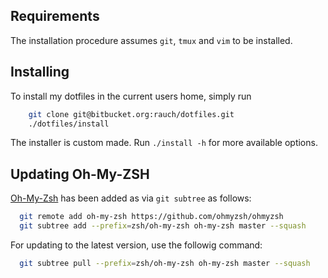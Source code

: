 ## Requirements

The installation procedure assumes `git`, `tmux` and `vim` to be installed.

## Installing

To install my dotfiles in the current users home, simply run

```bash
    git clone git@bitbucket.org:rauch/dotfiles.git
    ./dotfiles/install
```

The installer is custom made. Run `./install -h` for more available options.

## Updating Oh-My-ZSH

[Oh-My-Zsh](https://github.com/ohmyzsh/ohmyzsh) has been added as via `git
subtree` as follows:

```bash
  git remote add oh-my-zsh https://github.com/ohmyzsh/ohmyzsh
  git subtree add --prefix=zsh/oh-my-zsh oh-my-zsh master --squash
```

For updating to the latest version, use the followig command:

```bash
  git subtree pull --prefix=zsh/oh-my-zsh oh-my-zsh master --squash
```
